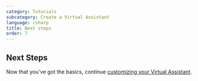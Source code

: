 ```yaml
---
category: Tutorials
subcategory: Create a Virtual Assistant
language: csharp
title: Next steps
order: 7
---
```


## Next Steps

Now that you've got the basics, continue [customizing your Virtual Assistant](/docs/tutorials/csharp/customizeassistant.md).